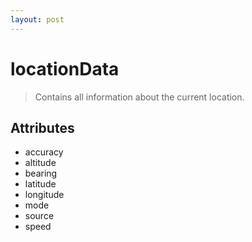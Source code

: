 ```yaml
---
layout: post
---
```


locationData
===========

> Contains all information about the current location.

Attributes
----------

- accuracy
- altitude
- bearing
- latitude
- longitude
- mode
- source
- speed